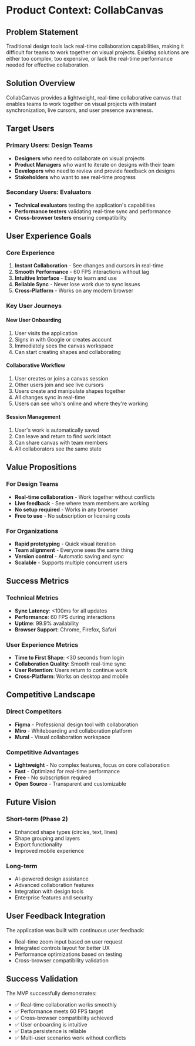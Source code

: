 # Product Context: CollabCanvas

## Problem Statement
Traditional design tools lack real-time collaboration capabilities, making it difficult for teams to work together on visual projects. Existing solutions are either too complex, too expensive, or lack the real-time performance needed for effective collaboration.

## Solution Overview
CollabCanvas provides a lightweight, real-time collaborative canvas that enables teams to work together on visual projects with instant synchronization, live cursors, and user presence awareness.

## Target Users

### Primary Users: Design Teams
- **Designers** who need to collaborate on visual projects
- **Product Managers** who want to iterate on designs with their team
- **Developers** who need to review and provide feedback on designs
- **Stakeholders** who want to see real-time progress

### Secondary Users: Evaluators
- **Technical evaluators** testing the application's capabilities
- **Performance testers** validating real-time sync and performance
- **Cross-browser testers** ensuring compatibility

## User Experience Goals

### Core Experience
1. **Instant Collaboration** - See changes and cursors in real-time
2. **Smooth Performance** - 60 FPS interactions without lag
3. **Intuitive Interface** - Easy to learn and use
4. **Reliable Sync** - Never lose work due to sync issues
5. **Cross-Platform** - Works on any modern browser

### Key User Journeys

#### New User Onboarding
1. User visits the application
2. Signs in with Google or creates account
3. Immediately sees the canvas workspace
4. Can start creating shapes and collaborating

#### Collaborative Workflow
1. User creates or joins a canvas session
2. Other users join and see live cursors
3. Users create and manipulate shapes together
4. All changes sync in real-time
5. Users can see who's online and where they're working

#### Session Management
1. User's work is automatically saved
2. Can leave and return to find work intact
3. Can share canvas with team members
4. All collaborators see the same state

## Value Propositions

### For Design Teams
- **Real-time collaboration** - Work together without conflicts
- **Live feedback** - See where team members are working
- **No setup required** - Works in any browser
- **Free to use** - No subscription or licensing costs

### For Organizations
- **Rapid prototyping** - Quick visual iteration
- **Team alignment** - Everyone sees the same thing
- **Version control** - Automatic saving and sync
- **Scalable** - Supports multiple concurrent users

## Success Metrics

### Technical Metrics
- **Sync Latency**: <100ms for all updates
- **Performance**: 60 FPS during interactions
- **Uptime**: 99.9% availability
- **Browser Support**: Chrome, Firefox, Safari

### User Experience Metrics
- **Time to First Shape**: <30 seconds from login
- **Collaboration Quality**: Smooth real-time sync
- **User Retention**: Users return to continue work
- **Cross-Platform**: Works on desktop and mobile

## Competitive Landscape

### Direct Competitors
- **Figma** - Professional design tool with collaboration
- **Miro** - Whiteboarding and collaboration platform
- **Mural** - Visual collaboration workspace

### Competitive Advantages
- **Lightweight** - No complex features, focus on core collaboration
- **Fast** - Optimized for real-time performance
- **Free** - No subscription required
- **Open Source** - Transparent and customizable

## Future Vision

### Short-term (Phase 2)
- Enhanced shape types (circles, text, lines)
- Shape grouping and layers
- Export functionality
- Improved mobile experience

### Long-term
- AI-powered design assistance
- Advanced collaboration features
- Integration with design tools
- Enterprise features and security

## User Feedback Integration
The application was built with continuous user feedback:
- Real-time zoom input based on user request
- Integrated controls layout for better UX
- Performance optimizations based on testing
- Cross-browser compatibility validation

## Success Validation
The MVP successfully demonstrates:
- ✅ Real-time collaboration works smoothly
- ✅ Performance meets 60 FPS target
- ✅ Cross-browser compatibility achieved
- ✅ User onboarding is intuitive
- ✅ Data persistence is reliable
- ✅ Multi-user scenarios work without conflicts
